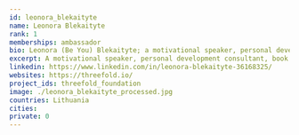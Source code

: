 ```yaml
---
id: leonora_blekaityte
name: Leonora Blekaityte
rank: 1
memberships: ambassador
bio: Leonora (Be You) Blekaityte; a motivational speaker, personal development consultant, book author, creator of femininity unleashing techniques and certified body consiousness technique NIA trainer. Leonora successfully completed different psychological studies and is closely collaborating with recognized psychologists, therapists and scientists. Leonora specializes in human personal growth and especially focuses on women psychology and spirituality. Leonora has been been delivering trainings, seminars, individual consultations, group meditations, giving speeches and organizing retreats all over the world. Ambassador fell in love with Threefold ThreeFold Foundation is a world empowering project. I believe in it’s vision and actions, which helps to connect the world in a more eco friendly, decentralized and independent way, helping the world to be a better place.
excerpt: A motivational speaker, personal development consultant, book author, creator of femininity unleashing techniques.
linkedin: https://www.linkedin.com/in/leonora-blekaityte-36168325/
websites: https://threefold.io/
project_ids: threefold_foundation
image: ./leonora_blekaityte_processed.jpg
countries: Lithuania
cities:
private: 0
---
```

